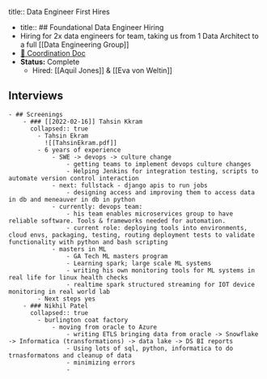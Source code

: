title:: Data Engineer First Hires

- title:: ## Foundational Data Engineer Hiring
- Hiring for 2x data engineers for team, taking us from 1 Data Architect to a full [[Data Engineering Group]]
- [📝 Coordination Doc](https://docs.google.com/document/d/1khni3ItgwzlzfhZrZ4ftyBXBFk4fjKM02-NGVBC8aCI/edit#)
- **Status:** Complete
	- Hired: [[Aquil Jones]] & [[Eva von Weltin]]
## Interviews
	- ## Screenings
		- ### [[2022-02-16]] Tahsin Kkram
		  collapsed:: true
			- Tahsin Ekram
			  ![[TahsinEkram.pdf]]
			- 6 years of experience
				- SWE -> devops -> culture change
					- getting teams to implement devops culture changes
					- Helping Jenkins for integration testing, scripts to automate version control interaction
				- next: fullstack - django apis to run jobs
					- designing access and improving them to access data in db and meneauver in db in python
				- currently: devops team:
					- his team enables microservices group to have reliable software. Tools & frameworks needed for automation.
					- current role: deploying tools into environments, cloud envs, packaging, testing, routing deployment tests to validate functionality with python and bash scripting
				- masters in ML
					- GA Tech ML masters program
					- Learning spark; large scale ML systems
					- writing his own monitoring tools for ML systems in real life for linux health checks
					- realtime spark structured streaming for IOT device monitoring in real world lab
			- Next steps yes
		- ### Nikhil Patel
		  collapsed:: true
			- burlington coat factory
				- moving from oracle to Azure
					- writing ETLS bringing data from oracle -> Snowflake -> Informatica (transformations) -> data lake -> DS BI reports
					- Using lots of sql, python, informatica to do trnasformatons and cleanup of data
					- minimizing errors
					-